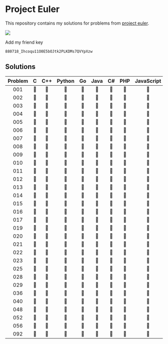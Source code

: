 # Project Euler

This repository contains my solutions for problems from [project
euler](https://projecteuler.net).

![](https://projecteuler.net/profile/zidhuss.png)

Add my friend key

```
880718_Ihcoqu11O0E5bOJtk2PLKDMs7QVYpXzw
```

## Solutions

| Problem |  C   | C++  | Python |  Go  | Java |  C#  | PHP  | JavaScript | Rust | Ruby |
|:-------:|:----:|:----:|:------:|:----:|:----:|:----:|:----:|:----------:|:----:|:----:|
|   001   |  🔵  |  🔵  |   🔵   |  🔵  |  🔵  |  🔵  |  🔵  |     🔵     |  🔵  |  🔵  |
|   002   |  🔵  |  🔵  |   🔵   |  🔵  |  🔵  |  🔵  |  🔵  |     🔵     |  🔵  |  🔵  |
|   003   |  🔵  |  🔵  |   🔵   |  🔵  |  🔵  |  🔵  |  🔵  |     🔵     |  🔴  |  🔴  |
|   004   |  🔵  |  🔵  |   🔵   |  🔵  |  🔵  |  🔵  |  🔵  |     🔵     |  🔵  |  🔴  |
|   005   |  🔵  |  🔵  |   🔵   |  🔵  |  🔵  |  🔵  |  🔵  |     🔵     |  🔵  |  🔴  |
|   006   |  🔵  |  🔵  |   🔵   |  🔵  |  🔵  |  🔵  |  🔵  |     🔵     |  🔵  |  🔴  |
|   007   |  🔵  |  🔵  |   🔵   |  🔵  |  🔵  |  🔵  |  🔵  |     🔵     |  🔴  |  🔴  |
|   008   |  🔴  |  🔴  |   🔵   |  🔵  |  🔵  |  🔴  |  🔴  |     🔵     |  🔴  |  🔴  |
|   009   |  🔵  |  🔵  |   🔵   |  🔵  |  🔵  |  🔵  |  🔵  |     🔵     |  🔴  |  🔴  |
|   010   |  🔵  |  🔵  |   🔵   |  🔵  |  🔵  |  🔵  |  🔵  |     🔵     |  🔴  |  🔴  |
|   011   |  🔴  |  🔴  |   🔴   |  🔵  |  🔴  |  🔴  |  🔴  |     🔴     |  🔴  |  🔴  |
|   012   |  🔴  |  🔴  |   🔴   |  🔵  |  🔴  |  🔴  |  🔴  |     🔴     |  🔴  |  🔴  |
|   013   |  🔴  |  🔴  |   🔵   |  🔵  |  🔴  |  🔴  |  🔴  |     🔴     |  🔴  |  🔴  |
|   014   |  🔴  |  🔴  |   🔴   |  🔵  |  🔴  |  🔴  |  🔴  |     🔴     |  🔴  |  🔴  |
|   015   |  🔴  |  🔴  |   🔵   |  🔴  |  🔴  |  🔴  |  🔴  |     🔴     |  🔴  |  🔴  |
|   016   |  🔴  |  🔴  |   🔵   |  🔴  |  🔴  |  🔴  |  🔴  |     🔴     |  🔴  |  🔴  |
|   017   |  🔴  |  🔴  |   🔴   |  🔵  |  🔴  |  🔴  |  🔴  |     🔴     |  🔴  |  🔴  |
|   019   |  🔴  |  🔴  |   🔵   |  🔵  |  🔴  |  🔴  |  🔴  |     🔴     |  🔴  |  🔴  |
|   020   |  🔴  |  🔴  |   🔵   |  🔵  |  🔴  |  🔴  |  🔴  |     🔴     |  🔴  |  🔴  |
|   021   |  🔴  |  🔴  |   🔵   |  🔴  |  🔴  |  🔴  |  🔴  |     🔴     |  🔴  |  🔴  |
|   022   |  🔴  |  🔴  |   🔴   |  🔵  |  🔴  |  🔴  |  🔴  |     🔵     |  🔴  |  🔴  |
|   023   |  🔴  |  🔴  |   🔵   |  🔴  |  🔴  |  🔴  |  🔴  |     🔴     |  🔴  |  🔴  |
|   025   |  🔴  |  🔴  |   🔵   |  🔵  |  🔴  |  🔴  |  🔴  |     🔴     |  🔴  |  🔴  |
|   028   |  🔵  |  🔵  |   🔵   |  🔵  |  🔵  |  🔵  |  🔵  |     🔵     |  🔵  |  🔴  |
|   029   |  🔴  |  🔴  |   🔵   |  🔴  |  🔴  |  🔴  |  🔴  |     🔴     |  🔴  |  🔴  |
|   036   |  🔴  |  🔴  |   🔵   |  🔵  |  🔴  |  🔴  |  🔴  |     🔴     |  🔴  |  🔴  |
|   040   |  🔴  |  🔴  |   🔵   |  🔴  |  🔴  |  🔴  |  🔴  |     🔴     |  🔴  |  🔴  |
|   048   |  🔴  |  🔴  |   🔵   |  🔵  |  🔴  |  🔴  |  🔴  |     🔴     |  🔴  |  🔴  |
|   052   |  🔴  |  🔴  |   🔵   |  🔴  |  🔴  |  🔴  |  🔴  |     🔴     |  🔴  |  🔴  |
|   056   |  🔴  |  🔴  |   🔵   |  🔵  |  🔴  |  🔴  |  🔴  |     🔴     |  🔴  |  🔴  |
|   092   |  🔴  |  🔴  |   🔴   |  🔵  |  🔴  |  🔴  |  🔴  |     🔴     |  🔴  |  🔴  |
